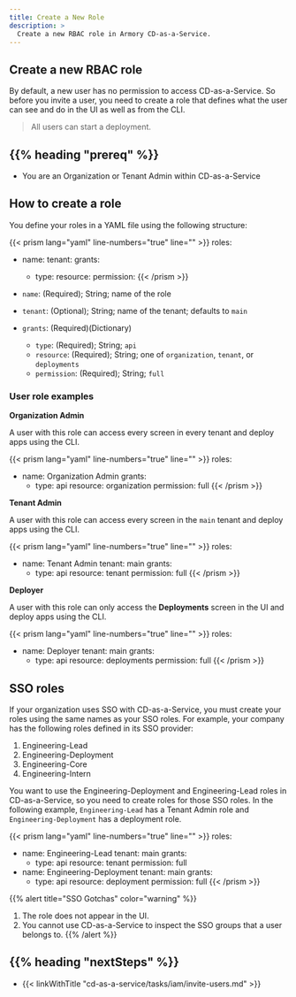 ```yaml
---
title: Create a New Role
description: >
  Create a new RBAC role in Armory CD-as-a-Service.
---
```

<!-- content is geared towareds creating a User role since the other types haven't been implemented yet -->

## Create a new RBAC role

By default, a new user has no permission to access CD-as-a-Service. So before you invite a user, you need to create a role that defines what the user can see and do in the UI as well as from the CLI.

>All users can start a deployment.

## {{% heading "prereq" %}}

* You are an Organization or Tenant Admin within CD-as-a-Service

## How to create a role

You define your roles in a YAML file using the following structure:

{{< prism lang="yaml" line-numbers="true" line="" >}}
roles:
  - name: <role-name>
    tenant: <tenant-name>
    grants:
      - type: <grant-type>
        resource: <resource-type>
        permission: <permission-type>
{{< /prism >}}

* `name`: (Required); String; name of the role
* `tenant`: (Optional); String; name of the tenant; defaults to `main`
* `grants`: (Required)(Dictionary)

   * `type`: (Required); String; `api`
   * `resource`: (Required); String; one of `organization`, `tenant`, or `deployments`
   * `permission`: (Required); String; `full`

### User role examples

**Organization Admin**

A user with this role can access every screen in every tenant and deploy apps using the CLI.

{{< prism lang="yaml" line-numbers="true" line="" >}}
roles:
  - name: Organization Admin
    grants:
      - type: api
        resource: organization
        permission: full
{{< /prism >}}

**Tenant Admin**

A user with this role can access every screen in the `main` tenant and deploy apps using the CLI.

{{< prism lang="yaml" line-numbers="true" line="" >}}
roles:
  - name: Tenant Admin
    tenant: main
    grants:
      - type: api
        resource: tenant
        permission: full
{{< /prism >}}

**Deployer**

A user with this role can only access the **Deployments** screen in the UI and deploy apps using the CLI.

{{< prism lang="yaml" line-numbers="true" line="" >}}
roles:
  - name: Deployer
    tenant: main
    grants:
      - type: api
        resource: deployments
        permission: full
{{< /prism >}}

## SSO roles

If your organization uses SSO with CD-as-a-Service, you must create your roles using the same names as your SSO roles. For example, your company has the following roles defined in its SSO provider:

1. Engineering-Lead
1. Engineering-Deployment
1. Engineering-Core
1. Engineering-Intern

You want to use the Engineering-Deployment and Engineering-Lead roles in CD-as-a-Service, so you need to create roles for those SSO roles. In the following example, `Engineering-Lead` has a Tenant Admin role and `Engineering-Deployment` has a deployment role.

{{< prism lang="yaml" line-numbers="true" line="" >}}
roles:
  - name: Engineering-Lead
    tenant: main
    grants:
      - type: api
        resource: tenant
        permission: full
  - name: Engineering-Deployment
    tenant: main
    grants:
      - type: api
        resource: deployment
        permission: full
{{< /prism >}}

{{% alert title="SSO Gotchas" color="warning" %}}
1. The role does not appear in the UI.
1. You cannot use CD-as-a-Service to inspect the SSO groups that a user belongs to.
{{% /alert %}}

## {{% heading "nextSteps" %}}

* {{< linkWithTitle "cd-as-a-service/tasks/iam/invite-users.md" >}}

